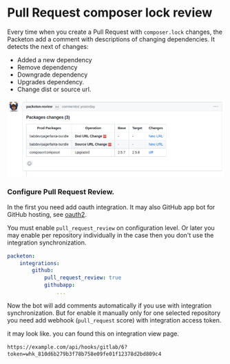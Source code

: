 # Pull Request composer lock review

Every time when you create a Pull Request with `composer.lock` changes, the Packeton add a comment with descriptions 
of changing dependencies. It detects the next of changes:

- Added a new dependency
- Remove dependency
- Downgrade dependency
- Upgrades dependency.
- Change dist or source url.

[![PR review](img/pr-review.png)](img/pr-review.png)

### Configure Pull Request Review.

In the first you need add oauth integration. It may also GitHub app bot for GitHub hosting, see [oauth2](oauth2.md).

You must enable `pull_request_review` on configuration level. Or later you may enable per repository individually in the case then you 
don't use the integration synchronization.

```yaml
packeton:
    integrations:
        github:
            pull_request_review: true
            githubapp:
                ...
```

Now the bot will add comments automatically if you use with integration synchronization. 
But for enable it manually only for one selected repository you need add webhook (`pull_request` score) with integration access token.

it may look like. you can found this on integration view page.

```
https://example.com/api/hooks/gitlab/6?token=whk_810d6b279b3f78b758e09fe01f12378d2bd809c4
```
